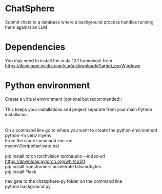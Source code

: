 # ChatSphere
 
Submit chats to a database where a background process handles running them against an LLM

# Dependencies
 You may need to install the cuda 12.1 framework from <br />
 https://developer.nvidia.com/cuda-downloads?target_os=Windows <br />
# Python environment
Create a virtual environment (optional but recommended): <br />
<br />
This keeps your installations and project separate from your main Python installation. <br />
<br />
<br />
On a command line go to where you want to create the python environment <br />
python -m venv myenv <br />
From the same command line run  <br />
myenv\Scripts\activate.bat <br />
<br />
pip install torch torchvision torchaudio --index-url https://download.pytorch.org/whl/cu121 <br />
pip install transformers accelerate bitsandbytes <br />
pip install Flask <br />

navigate to the chatsphere-py folder on the command line <br />
python background.py <br />
